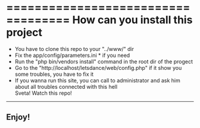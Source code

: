 ===================================
How can you install this project
===================================
*  You have to clone this repo to your "../www/" dir
*  Fix the app/config/parameters.ini * if you need
*  Run the "php bin/vendors install" command in the root dir of the progect
*  Go to the "http://localhost/letsdance/web/config.php" if it show you some troubles, you have to fix it
*  If you wanna run this site, you can call to administrator and ask him about all troubles connected with this hell    
Sveta! Watch this repo!
-------------------------
Enjoy!
---------------------------
